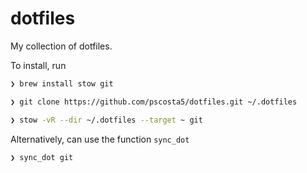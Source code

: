 # dotfiles

My collection of dotfiles.

To install, run

```sh
❯ brew install stow git

❯ git clone https://github.com/pscosta5/dotfiles.git ~/.dotfiles

❯ stow -vR --dir ~/.dotfiles --target ~ git
```

Alternatively,
can use the function `sync_dot`

```sh
❯ sync_dot git
```
